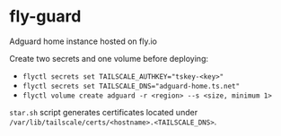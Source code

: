 # fly-guard
Adguard home instance hosted on fly.io

Create two secrets and one volume before deploying:
- `flyctl secrets set TAILSCALE_AUTHKEY="tskey-<key>"`
- `flyctl secrets set TAILSCALE_DNS="adguard-home.ts.net"`
- `flyctl volume create adguard -r <region> --s <size, minimum 1>`

`star.sh` script generates certificates located under `/var/lib/tailscale/certs/<hostname>.<TAILSCALE_DNS>`.